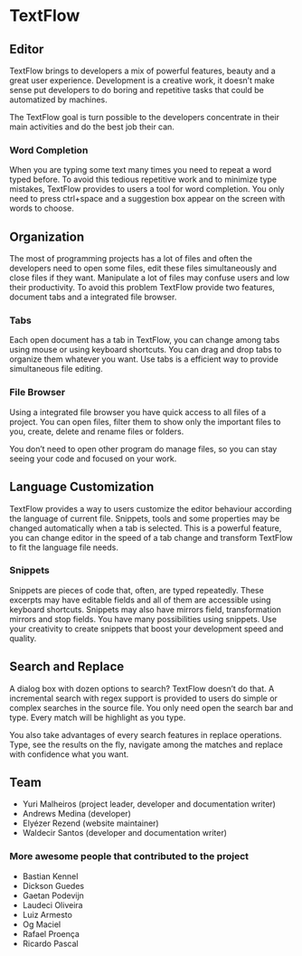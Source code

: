 TextFlow
========

Editor
------

TextFlow brings to developers a mix of powerful features, beauty and a great user experience. Development is a creative work, it doesn’t make sense put developers to do boring and repetitive tasks that could be automatized by machines.

The TextFlow goal is turn possible to the developers concentrate in their main activities and do the best job their can.

### Word Completion

When you are typing some text many times you need to repeat a word typed before. To avoid this tedious repetitive work and to minimize type mistakes, TextFlow provides to users a tool for word completion. You only need to press ctrl+space and a suggestion box appear on the screen with words to choose.


Organization
------------

The most of programming projects has a lot of files and often the developers need to open some files, edit these files simultaneously and close files if they want. Manipulate a lot of files may confuse users and low their productivity. To avoid this problem TextFlow provide two features, document tabs and a integrated file browser.

### Tabs
Each open document has a tab in TextFlow, you can change among tabs using mouse or using keyboard shortcuts. You can drag and drop tabs to organize them whatever you want. Use tabs is a efficient way to provide simultaneous file editing.

### File Browser
Using a integrated file browser you have quick access to all files of a project. You can open files, filter them to show only the important files to you, create, delete and rename files or folders.

You don’t need to open other program do manage files, so you can stay seeing your code and focused on your work.

Language Customization
----------------------

TextFlow provides a way to users customize the editor behaviour according the language of current file. Snippets, tools and some properties may be changed automatically when a tab is selected. This is a powerful feature, you can change editor in the speed of a tab change and transform TextFlow to fit the language file needs.

### Snippets

Snippets are pieces of code that, often, are typed repeatedly. These excerpts may have editable fields and all of them are accessible using keyboard shortcuts. Snippets may also have mirrors field, transformation mirrors and stop fields. You have many possibilities using snippets. Use your creativity to create snippets that boost your development speed and quality.

Search and Replace
------------------

A dialog box with dozen options to search? TextFlow doesn’t do that. A incremental search with regex support is provided to users do simple or complex searches in the source file. You only need open the search bar and type. Every match will be highlight as you type.

You also take advantages of every search features in replace operations. Type, see the results on the fly, navigate among the matches and replace with confidence what you want.

Team
------------------------------------------------

* Yuri Malheiros (project leader, developer and documentation writer)
* Andrews Medina (developer)
* Elyézer Rezend (website maintainer)
* Waldecir Santos (developer and documentation writer)

### More awesome people that contributed to the project

* Bastian Kennel
* Dickson Guedes
* Gaetan Podevijn
* Laudeci Oliveira
* Luiz Armesto
* Og Maciel
* Rafael Proença
* Ricardo Pascal
